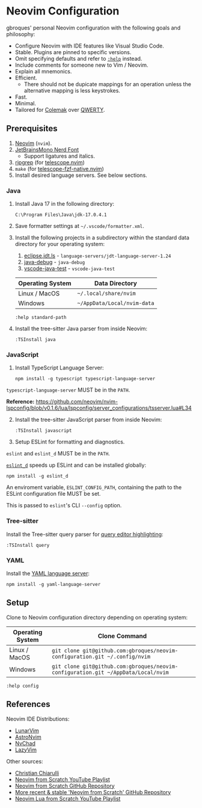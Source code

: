 # Neovim Configuration

gbroques' personal Neovim configuration with the following goals and philosophy:

* Configure Neovim with IDE features like Visual Studio Code.
* Stable. Plugins are pinned to specific versions.
* Omit specifying defaults and refer to [`:help`](https://neovim.io/doc/user/helphelp.html) instead.
* Include comments for someone new to Vim / Neovim.
* Explain all mnemonics.
* Efficient.
  * There should not be dupicate mappings for an operation unless the alternative mapping is less keystrokes.
* Fast.
* Minimal.
* Tailored for [Colemak](https://en.wikipedia.org/wiki/Colemak) over [QWERTY](https://en.wikipedia.org/wiki/QWERTY).

## Prerequisites

1. [Neovim](https://neovim.io/) (`nvim`).
2. [JetBrainsMono Nerd Font](https://github.com/ryanoasis/nerd-fonts/releases/download/v2.3.3/JetBrainsMono.zip)
    * Support ligatures and italics.
3. [ripgrep](https://github.com/BurntSushi/ripgrep#installation) (for [telescope.nvim](https://github.com/nvim-telescope/telescope.nvim))
4. `make` (for [telescope-fzf-native.nvim](https://github.com/nvim-telescope/telescope-fzf-native.nvim#installation))
5. Install desired language servers. See below sections.

### Java

1. Install Java 17 in the following directory:

       C:\Program Files\Java\jdk-17.0.4.1

2. Save formatter settings at `~/.vscode/formatter.xml`.

3. Install the following projects in a subdirectory within the standard data directory for your operating system:

    1. [eclipse.jdt.ls](https://github.com/eclipse/eclipse.jdt.ls#installation) - `language-servers/jdt-language-server-1.24`
    2. [java-debug](https://github.com/microsoft/java-debug) - `java-debug`
    3. [vscode-java-test](https://github.com/microsoft/vscode-java-test) - `vscode-java-test`

    | Operating System | Data Directory |
    | ---------------- | -------------- |
    | Linux / MacOS    | `~/.local/share/nvim` |
    | Windows          | `~/AppData/Local/nvim-data` |

    `:help standard-path`

4. Install the tree-sitter Java parser from inside Neovim:

       :TSInstall java

### JavaScript

1. Install TypeScript Language Server:

       npm install -g typescript typescript-language-server

`typescript-language-server` MUST be in the `PATH`.

**Reference:** https://github.com/neovim/nvim-lspconfig/blob/v0.1.6/lua/lspconfig/server_configurations/tsserver.lua#L34

2. Install the tree-sitter JavaScript parser from inside Neovim:

       :TSInstall javascript

3. Setup ESLint for formatting and diagnostics.

`eslint` and `eslint_d` MUST be in the `PATH`.

[`eslint_d`](https://github.com/mantoni/eslint_d.js/) speeds up ESLint and can be installed globally:

    npm install -g eslint_d

An enviroment variable, `ESLINT_CONFIG_PATH`, containing the path to the ESLint configuration file MUST be set.

This is passed to `eslint`'s CLI `--config` option.

### Tree-sitter

Install the Tree-sitter query parser for [query editor highlighting](https://github.com/nvim-treesitter/playground):

    :TSInstall query

### YAML

Install the [YAML language server](https://github.com/redhat-developer/yaml-language-server):

    npm install -g yaml-language-server

## Setup

Clone to Neovim configuration directory depending on operating system:

| Operating System | Clone Command |
| ---------------- | ------------- |
| Linux / MacOS    | `git clone git@github.com:gbroques/neovim-configuration.git ~/.config/nvim`       |
| Windows          | `git clone git@github.com:gbroques/neovim-configuration.git ~/AppData/Local/nvim` |

`:help config`

## References

Neovim IDE Distributions:

* [LunarVim](https://github.com/LunarVim/LunarVim)
* [AstroNvim](https://github.com/AstroNvim/AstroNvim)
* [NvChad](https://github.com/NvChad/NvChad)
* [LazyVim](https://github.com/LazyVim/LazyVim)

Other sources:

* [Christian Chiarulli](https://www.youtube.com/@chrisatmachine)
* [Neovim from Scratch YouTube Playlist](https://www.youtube.com/watch?v=ctH-a-1eUME&list=PLhoH5vyxr6Qq41NFL4GvhFp-WLd5xzIzZ)
* [Neovim from Scratch GitHub Repository](https://github.com/LunarVim/Neovim-from-scratch)
* [More recent & stable 'Neovim from Scratch' GitHub Repository](https://github.com/LunarVim/nvim-basic-ide)
* [Neovim Lua from Scratch YouTube Playlist](https://www.youtube.com/playlist?list=PLPDVgSbOnt7LXQ8DTzu37UwCpA0elyD0V)


